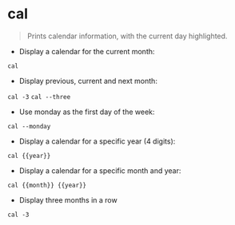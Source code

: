 # cal

> Prints calendar information, with the current day highlighted.

- Display a calendar for the current month:

`cal`

- Display previous, current and next month:

`cal -3`
`cal --three`

- Use monday as the first day of the week:

`cal --monday`

- Display a calendar for a specific year (4 digits):

`cal {{year}}`

- Display a calendar for a specific month and year:

`cal {{month}} {{year}}`

- Display three months in a row

`cal -3`
